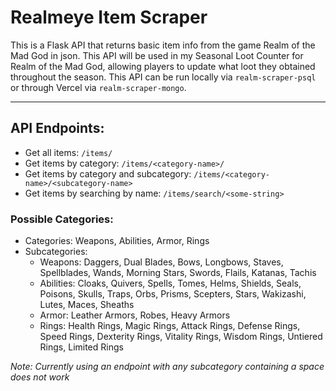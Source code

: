 # Realmeye Item Scraper
This is a Flask API that returns basic item info from the game Realm of the Mad God in json. This API will be used in my Seasonal Loot Counter for Realm of the Mad God, allowing players to update what loot they obtained throughout the season. This API can be run locally via `realm-scraper-psql` or through Vercel via `realm-scraper-mongo`. 

---
## API Endpoints:
- Get all items: `/items/`
- Get items by category: `/items/<category-name>/`
- Get items by category and subcategory: `/items/<category-name>/<subcategory-name>`
- Get items by searching by name: `/items/search/<some-string>`

### Possible Categories:
- Categories: Weapons, Abilities, Armor, Rings
- Subcategories:
    - Weapons: Daggers, Dual Blades, Bows, Longbows, Staves, Spellblades, Wands, Morning Stars, Swords, Flails, Katanas, Tachis
    - Abilities: Cloaks, Quivers, Spells, Tomes, Helms, Shields, Seals, Poisons, Skulls, Traps, Orbs, Prisms, Scepters, Stars, Wakizashi, Lutes, Maces, Sheaths
    - Armor: Leather Armors, Robes, Heavy Armors
    - Rings: Health Rings, Magic Rings, Attack Rings, Defense Rings, Speed Rings, Dexterity Rings, Vitality Rings, Wisdom Rings, Untiered Rings, Limited Rings

_Note: Currently using an endpoint with any subcategory containing a space does not work_
